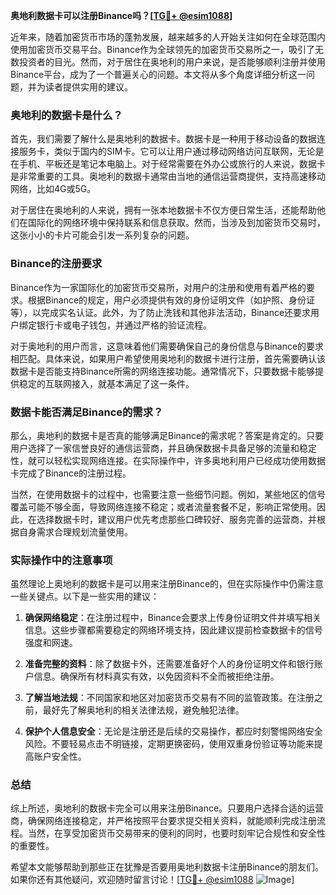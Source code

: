 **奥地利数据卡可以注册Binance吗？[[TG💪+ @esim1088](https://t.me/s/esim1088)]**

近年来，随着加密货币市场的蓬勃发展，越来越多的人开始关注如何在全球范围内使用加密货币交易平台。Binance作为全球领先的加密货币交易所之一，吸引了无数投资者的目光。然而，对于居住在奥地利的用户来说，是否能够顺利注册并使用Binance平台，成为了一个普遍关心的问题。本文将从多个角度详细分析这一问题，并为读者提供实用的建议。

### 奥地利的数据卡是什么？

首先，我们需要了解什么是奥地利的数据卡。数据卡是一种用于移动设备的数据连接服务卡，类似于国内的SIM卡。它可以让用户通过移动网络访问互联网，无论是在手机、平板还是笔记本电脑上。对于经常需要在外办公或旅行的人来说，数据卡是非常重要的工具。奥地利的数据卡通常由当地的通信运营商提供，支持高速移动网络，比如4G或5G。

对于居住在奥地利的人来说，拥有一张本地数据卡不仅方便日常生活，还能帮助他们在国际化的网络环境中保持联系和信息获取。然而，当涉及到加密货币交易时，这张小小的卡片可能会引发一系列复杂的问题。

### Binance的注册要求

Binance作为一家国际化的加密货币交易所，对用户的注册和使用有着严格的要求。根据Binance的规定，用户必须提供有效的身份证明文件（如护照、身份证等），以完成实名认证。此外，为了防止洗钱和其他非法活动，Binance还要求用户绑定银行卡或电子钱包，并通过严格的验证流程。

对于奥地利的用户而言，这意味着他们需要确保自己的身份信息与Binance的要求相匹配。具体来说，如果用户希望使用奥地利的数据卡进行注册，首先需要确认该数据卡是否能支持Binance所需的网络连接功能。通常情况下，只要数据卡能够提供稳定的互联网接入，就基本满足了这一条件。

### 数据卡能否满足Binance的需求？

那么，奥地利的数据卡是否真的能够满足Binance的需求呢？答案是肯定的。只要用户选择了一家信誉良好的通信运营商，并且确保数据卡具备足够的流量和稳定性，就可以轻松实现网络连接。在实际操作中，许多奥地利用户已经成功使用数据卡完成了Binance的注册过程。

当然，在使用数据卡的过程中，也需要注意一些细节问题。例如，某些地区的信号覆盖可能不够全面，导致网络连接不稳定；或者流量套餐不足，影响正常使用。因此，在选择数据卡时，建议用户优先考虑那些口碑较好、服务完善的运营商，并根据自身需求合理规划流量使用。

### 实际操作中的注意事项

虽然理论上奥地利的数据卡是可以用来注册Binance的，但在实际操作中仍需注意一些关键点。以下是一些实用的建议：

1. **确保网络稳定**：在注册过程中，Binance会要求上传身份证明文件并填写相关信息。这些步骤都需要稳定的网络环境支持，因此建议提前检查数据卡的信号强度和网速。
   
2. **准备完整的资料**：除了数据卡外，还需要准备好个人的身份证明文件和银行账户信息。确保所有材料真实有效，以免因资料不全而被拒绝注册。

3. **了解当地法规**：不同国家和地区对加密货币交易有不同的监管政策。在注册之前，最好先了解奥地利的相关法律法规，避免触犯法律。

4. **保护个人信息安全**：无论是注册还是后续的交易操作，都应时刻警惕网络安全风险。不要轻易点击不明链接，定期更换密码，使用双重身份验证等功能来提高账户安全性。

### 总结

综上所述，奥地利的数据卡完全可以用来注册Binance。只要用户选择合适的运营商，确保网络连接稳定，并严格按照平台要求提交相关资料，就能顺利完成注册流程。当然，在享受加密货币交易带来的便利的同时，也要时刻牢记合规性和安全性的重要性。

希望本文能够帮助到那些正在犹豫是否要用奥地利数据卡注册Binance的朋友们。如果你还有其他疑问，欢迎随时留言讨论！[[TG💪+ @esim1088](https://t.me/s/esim1088) ![Image](https://i.postimg.cc/4NQfJmqS/Snipaste-2025-05-13-00-14-12.png)]